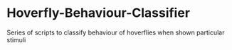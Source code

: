 # Hoverfly-Behaviour-Classifier
Series of scripts to classify behaviour of hoverflies when shown particular stimuli
